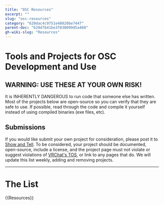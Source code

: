 ```yaml
---
title: "OSC Resources"
excerpt: ""
slug: "osc-resources"
category: "620dac4c9751e40020be7447"
parent-doc: "620d7b41be3f830099d5a460"
gh-wiki-slug: "Resources"
---
```


# Tools and Projects for OSC Development and Use

## WARNING: USE THESE AT YOUR OWN RISK!
It is INHERENTLY DANGEROUS to run code that someone else has written. Most of the projects below are open-source so you can verify that they are safe to use. If possible, read through the code and compile it yourself instead of using compiled binaries (exe files, etc).

## Submissions
If you would like submit your own project for consideration, please post it to [Show and Tell](https://github.com/vrchat-community/osc/discussions/categories/show-and-tell). To be considered, your project should be documented, open-source, include a license, and the project page must not violate or suggest violations of [VRChat's TOS](https://hello.vrchat.com/legal), or link to any pages that do. We will update this list weekly, adding and removing projects. 

---

# The List

{{Resources}}